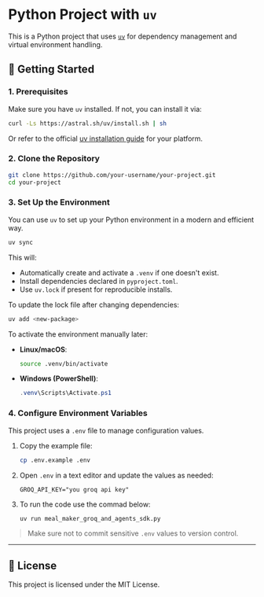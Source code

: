 # Python Project with `uv`

This is a Python project that uses [`uv`](https://github.com/astral-sh/uv) for dependency management and virtual environment handling.

## 🚀 Getting Started

### 1. Prerequisites

Make sure you have `uv` installed. If not, you can install it via:

```bash
curl -Ls https://astral.sh/uv/install.sh | sh
```

Or refer to the official [uv installation guide](https://github.com/astral-sh/uv#installation) for your platform.

### 2. Clone the Repository

```bash
git clone https://github.com/your-username/your-project.git
cd your-project
```

### 3. Set Up the Environment

You can use `uv` to set up your Python environment in a modern and efficient way.

```bash
uv sync
```

This will:

* Automatically create and activate a `.venv` if one doesn't exist.
* Install dependencies declared in `pyproject.toml`.
* Use `uv.lock` if present for reproducible installs.

To update the lock file after changing dependencies:

```bash
uv add <new-package>
```

To activate the environment manually later:

* **Linux/macOS**:

  ```bash
  source .venv/bin/activate
  ```
* **Windows (PowerShell)**:

  ```powershell
  .venv\Scripts\Activate.ps1
  ```

### 4. Configure Environment Variables

This project uses a `.env` file to manage configuration values.

1. Copy the example file:

   ```bash
   cp .env.example .env
   ```

2. Open `.env` in a text editor and update the values as needed:

   ```env
   GROQ_API_KEY="you groq api key"
   ```

3. To run the code use the commad below:

   ```bash
   uv run meal_maker_groq_and_agents_sdk.py
   ```

> Make sure not to commit sensitive `.env` values to version control.

---

## 📄 License

This project is licensed under the MIT License.
